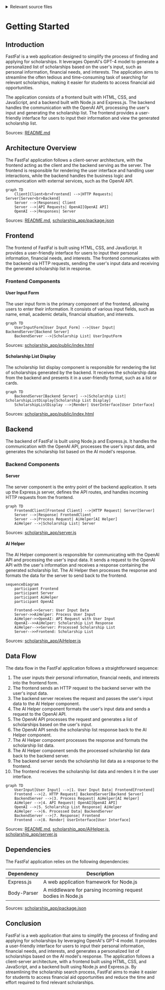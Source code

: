 <details>
<summary>Relevant source files</summary>

The following files were used as context for generating this wiki page:

- [README.md](https://github.com/agattani123/Fast-Fa/blob/master/README.md)
- [scholarship_app/package.json](https://github.com/agattani123/Fast-Fa/blob/master/scholarship_app/package.json)
- [scholarship_app/AiHelper.js](https://github.com/agattani123/Fast-Fa/blob/master/scholarship_app/AiHelper.js)
- [scholarship_app/server.js](https://github.com/agattani123/Fast-Fa/blob/master/scholarship_app/server.js)
- [scholarship_app/public/index.html](https://github.com/agattani123/Fast-Fa/blob/master/scholarship_app/public/index.html)
</details>

# Getting Started

## Introduction

FastFa! is a web application designed to simplify the process of finding and applying for scholarships. It leverages OpenAI's GPT-4 model to generate a personalized list of scholarships based on the user's input, such as personal information, financial needs, and interests. The application aims to streamline the often tedious and time-consuming task of searching for relevant scholarships, making it easier for students to access financial aid opportunities.

The application consists of a frontend built with HTML, CSS, and JavaScript, and a backend built with Node.js and Express.js. The backend handles the communication with the OpenAI API, processing the user's input and generating the scholarship list. The frontend provides a user-friendly interface for users to input their information and view the generated scholarship list.

Sources: [README.md](https://github.com/agattani123/Fast-Fa/blob/master/README.md)

## Architecture Overview

The FastFa! application follows a client-server architecture, with the frontend acting as the client and the backend serving as the server. The frontend is responsible for rendering the user interface and handling user interactions, while the backend handles the business logic and communication with external services, such as the OpenAI API.

```mermaid
graph TD
    Client[Client<br>Frontend] -->|HTTP Requests| Server[Server<br>Backend]
    Server -->|Responses| Client
    Server -->|API Requests| OpenAI[OpenAI API]
    OpenAI -->|Responses| Server
```

Sources: [README.md](https://github.com/agattani123/Fast-Fa/blob/master/README.md), [scholarship_app/package.json](https://github.com/agattani123/Fast-Fa/blob/master/scholarship_app/package.json)

## Frontend

The frontend of FastFa! is built using HTML, CSS, and JavaScript. It provides a user-friendly interface for users to input their personal information, financial needs, and interests. The frontend communicates with the backend via HTTP requests, sending the user's input data and receiving the generated scholarship list in response.

### Frontend Components

#### User Input Form

The user input form is the primary component of the frontend, allowing users to enter their information. It consists of various input fields, such as name, email, academic details, financial situation, and interests.

```mermaid
graph TD
    UserInputForm[User Input Form] -->|User Input| BackendServer[Backend Server]
    BackendServer -->|Scholarship List| UserInputForm
```

Sources: [scholarship_app/public/index.html](https://github.com/agattani123/Fast-Fa/blob/master/scholarship_app/public/index.html)

#### Scholarship List Display

The scholarship list display component is responsible for rendering the list of scholarships generated by the backend. It receives the scholarship data from the backend and presents it in a user-friendly format, such as a list or cards.

```mermaid
graph TD
    BackendServer[Backend Server] -->|Scholarship List| ScholarshipListDisplay[Scholarship List Display]
    ScholarshipListDisplay -->|Render| UserInterface[User Interface]
```

Sources: [scholarship_app/public/index.html](https://github.com/agattani123/Fast-Fa/blob/master/scholarship_app/public/index.html)

## Backend

The backend of FastFa! is built using Node.js and Express.js. It handles the communication with the OpenAI API, processes the user's input data, and generates the scholarship list based on the AI model's response.

### Backend Components

#### Server

The server component is the entry point of the backend application. It sets up the Express.js server, defines the API routes, and handles incoming HTTP requests from the frontend.

```mermaid
graph TD
    FrontendClient[Frontend Client] -->|HTTP Request| Server[Server]
    Server -->|Response| FrontendClient
    Server -->|Process Request| AiHelper[AI Helper]
    AiHelper -->|Scholarship List| Server
```

Sources: [scholarship_app/server.js](https://github.com/agattani123/Fast-Fa/blob/master/scholarship_app/server.js)

#### AI Helper

The AI Helper component is responsible for communicating with the OpenAI API and processing the user's input data. It sends a request to the OpenAI API with the user's information and receives a response containing the generated scholarship list. The AI Helper then processes the response and formats the data for the server to send back to the frontend.

```mermaid
sequenceDiagram
    participant Frontend
    participant Server
    participant AiHelper
    participant OpenAI

    Frontend->>Server: User Input Data
    Server->>AiHelper: Process User Input
    AiHelper->>OpenAI: API Request with User Input
    OpenAI-->>AiHelper: Scholarship List Response
    AiHelper-->>Server: Processed Scholarship List
    Server-->>Frontend: Scholarship List
```

Sources: [scholarship_app/AiHelper.js](https://github.com/agattani123/Fast-Fa/blob/master/scholarship_app/AiHelper.js)

## Data Flow

The data flow in the FastFa! application follows a straightforward sequence:

1. The user inputs their personal information, financial needs, and interests into the frontend form.
2. The frontend sends an HTTP request to the backend server with the user's input data.
3. The backend server receives the request and passes the user's input data to the AI Helper component.
4. The AI Helper component formats the user's input data and sends a request to the OpenAI API.
5. The OpenAI API processes the request and generates a list of scholarships based on the user's input.
6. The OpenAI API sends the scholarship list response back to the AI Helper component.
7. The AI Helper component processes the response and formats the scholarship list data.
8. The AI Helper component sends the processed scholarship list data back to the backend server.
9. The backend server sends the scholarship list data as a response to the frontend.
10. The frontend receives the scholarship list data and renders it in the user interface.

```mermaid
graph TD
    UserInput[User Input] -->|1. User Input Data| Frontend[Frontend]
    Frontend -->|2. HTTP Request| BackendServer[Backend Server]
    BackendServer -->|3. Process Request| AiHelper[AI Helper]
    AiHelper -->|4. API Request| OpenAI[OpenAI API]
    OpenAI -->|5. Scholarship List Response| AiHelper
    AiHelper -->|6. Processed Data| BackendServer
    BackendServer -->|7. Response| Frontend
    Frontend -->|8. Render| UserInterface[User Interface]
```

Sources: [README.md](https://github.com/agattani123/Fast-Fa/blob/master/README.md), [scholarship_app/AiHelper.js](https://github.com/agattani123/Fast-Fa/blob/master/scholarship_app/AiHelper.js), [scholarship_app/server.js](https://github.com/agattani123/Fast-Fa/blob/master/scholarship_app/server.js)

## Dependencies

The FastFa! application relies on the following dependencies:

| Dependency   | Description                                                  |
|--------------|--------------------------------------------------------------|
| Express.js   | A web application framework for Node.js                     |
| Body-Parser  | A middleware for parsing incoming request bodies in Node.js |

Sources: [scholarship_app/package.json](https://github.com/agattani123/Fast-Fa/blob/master/scholarship_app/package.json)

## Conclusion

FastFa! is a web application that aims to simplify the process of finding and applying for scholarships by leveraging OpenAI's GPT-4 model. It provides a user-friendly interface for users to input their personal information, financial needs, and interests, and generates a personalized list of scholarships based on the AI model's response. The application follows a client-server architecture, with a frontend built using HTML, CSS, and JavaScript, and a backend built using Node.js and Express.js. By streamlining the scholarship search process, FastFa! aims to make it easier for students to access financial aid opportunities and reduce the time and effort required to find relevant scholarships.